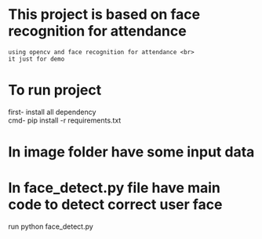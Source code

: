 # This project is based on face recognition for attendance 
    using opencv and face recognition for attendance <br>
    it just for demo 

# To run project
  first- install all dependency <br>
  cmd- pip install -r requirements.txt

# In image folder have some input data 

# In face_detect.py file have main code to detect correct user face 
  run python face_detect.py

